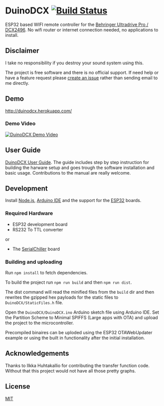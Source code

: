 
DuinoDCX [![Build Status](https://travis-ci.org/lasselukkari/DuinoDCX.svg?branch=master)](https://travis-ci.org/lasselukkari/DuinoDCX)
========
ESP32 based WIFI remote controller for the [Behringer Ultradrive Pro / DCX2496](https://www.behringer.com/p/P0B6H). No wifi router or internet connection needed, no applications to install.

## Disclaimer
I take no responsibility if you destroy your sound system using this.

The project is free software and there is no official support. If need help or have a feature request please [create an issue](https://github.com/lasselukkari/DuinoDCX/issues/new) rather than sending email to me directly.

## Demo
http://duinodcx.herokuapp.com/

### Demo Video
[![DuinoDCX Demo Video](https://img.youtube.com/vi/Z5CDjev1ydA/0.jpg)](https://www.youtube.com/watch?v=Z5CDjev1ydA)

## User Guide
[DuinoDCX User Guide](https://lasselukkari.github.io/DuinoDCX). The guide includes step by step instruction for building the harware setup and goes trough the software installation and basic usage.  Contributions to the manual are really welcome. 
  
## Development
Install [Node.js](https://nodejs.org), [Arduino IDE](https://www.arduino.cc/en/Main/Software) and the support for the [ESP32](https://github.com/espressif/arduino-esp32#installation-instructions) boards.

### Required Hardware

* ESP32 development board
* RS232 To TTL converter

or

* The [SerialChiller](https://github.com/lasselukkari/SerialChiller) board

### Building and uploading
Run `npm install` to fetch dependencies.

To build the project run `npm run build` and then `npm run dist`.

The dist command will read the minified files from the `build` dir and then rewrites the gzipped hex payloads for the static files to `DuinoDCX/StaticFiles.h` file.

Open the `DuinoDCX/DuinoDCX.ino` Arduino sketch file using Arduino IDE. Set the Partition Scheme to Minimal SPIFFS (Large apps with OTA) and upload the project to the microcontroller.

Precompiled binaires can be uploded using the ESP32 OTAWebUpdater example or using the built in functionality after the initial installation.

## Acknowledgements
Thanks to Ilkka Huhtakallio for contributing the transfer function code. Without that this project would not have all those pretty graphs.

## License
[MIT](LICENSE)
